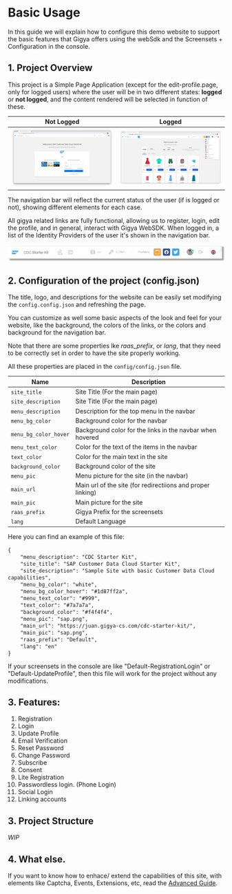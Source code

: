 # Basic Usage

In this guide we will explain how to configure this demo website to support the basic features that Gigya offers using the webSdk and the Screensets + Configuration in the console.

## 1. Project Overview

This project is a Simple Page Application (except for the edit-profile.page, only for logged users) where the user will be in two different states: __logged__ or __not logged__, and the content rendered will be selected in function of these.

| Not Logged | Logged |
|-|-|
|![Not Logged](img/basic/0-not-logged.png)|![Logged](img/basic/1-logged-with-language.png)



The navigation bar will reflect the current status of the user (if is logged or not), showing different elements for each case.

All gigya related links are fully functional, allowing us to register, login, edit the profile, and in general, interact with Gigya WebSDK. When logged in, a list of the Identity Providers of the user it's shown in the navigation bar.

![Bar Example](img/basic/1-logged-short-bar.png)


## 2. Configuration of the project (config.json)

The title, logo, and descriptions for the website can be easily set modifying the ```config.config.json``` and refreshing the page.

You can customize as well some basic aspects of the look and feel for your website, like the background, the colors of the links, or the colors and background for the navigation bar.

Note that there are some properties lke _raas_prefix_, or _lang_, that they need to be correctly set in order to have the site properly working.

All these properties are placed in the ```config/config.json``` file.

| Name | Description |
|-|-|
|```site_title```|Site Title (For the main page)
|```site_description```|Site Title (For the main page)
|```menu_description```|Description for the top menu in the navbar
|```menu_bg_color```|Background color for the navbar
|```menu_bg_color_hover```|Background color for the links in the navbar when hovered
|```menu_text_color```|Color for the text of the items in the navbar
|```text_color```|Color for the main text in the site
|```background_color```|Background color of the site
|```menu_pic```|Menu picture for the site (in the navbar)
|```main_url```|Main url of the site (for redirectiions and proper linking)
|```main_pic```|Main picture for the site
|```raas_prefix```|Gigya Prefix for the screensets
|```lang```|Default Language


Here you can find an example of this file:

```
{
    "menu_description": "CDC Starter Kit",
    "site_title": "SAP Customer Data Cloud Starter Kit",
    "site_description": "Sample Site with basic Customer Data Cloud capabilities",
    "menu_bg_color": "white",
    "menu_bg_color_hover": "#1d87ff2a",
    "menu_text_color": "#999",
    "text_color": "#7a7a7a",
    "background_color": "#f4f4f4",
    "menu_pic": "sap.png",
    "main_url": "https://juan.gigya-cs.com/cdc-starter-kit/",
    "main_pic": "sap.png",
    "raas_prefix": "Default",
    "lang": "en"
}

```
If your screensets in the console are like "Default-RegistrationLogin" or "Default-UpdateProfile", then this file will work for the project without any modifications.

## 3. Features:

1. Registration
2. Login
3. Update Profile
4. Email Verification
5. Reset Password
6. Change Password
7. Subscribe
8. Consent
9. Lite Registration
10. Passwordless login. (Phone Login)
11. Social Login
12. Linking accounts

## 3. Project Structure
_WIP_

## 4. What else.

If you want to know how to enhace/ extend the capabilities of this site, with elements like Captcha, Events, Extensions, etc, read the [Advanced Guide](docs/advanced.md).
